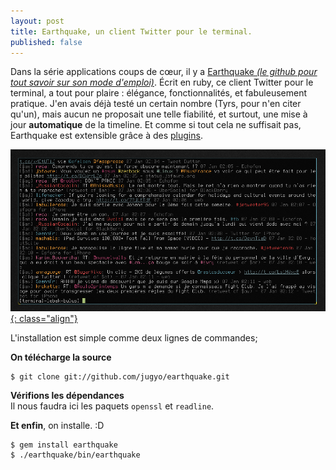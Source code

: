 ```yaml
---
layout: post
title: Earthquake, un client Twitter pour le terminal.
published: false
---
```

Dans la série applications coups de cœur, il y a <a href="https://github.com/jugyo/earthquake" title="Le Github de Earthquake" target="_blank">Earthquake <em>(le github pour tout savoir sur son mode d'emploi)</em></a>. Écrit en ruby, ce client Twitter pour le terminal, a tout pour plaire : élégance, fonctionnalités, et fabuleusement pratique.
J'en avais déjà testé un certain nombre (Tyrs, pour n'en citer qu'un), mais aucun ne proposait une telle fiabilité, et surtout, une mise à jour <strong>automatique</strong> de la timeline. Et comme si tout cela ne suffisait pas, Earthquake est extensible grâce à des <a href="https://github.com/jugyo/earthquake/wiki" target="_blank">plugins</a>.

[![Flux Earthquake](/images/earthquake.png){: class="align"}](/images/earthquake.png)

L'installation est simple comme deux lignes de commandes;

**On télécharge la source**

	$ git clone git://github.com/jugyo/earthquake.git

**Vérifions les dépendances**  
Il nous faudra ici les paquets `openssl` et `readline`.

**Et enfin**, on installe. :D
 
	$ gem install earthquake
	$ ./earthquake/bin/earthquake
